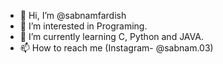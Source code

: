 - 👋 Hi, I’m @sabnamfardish
- 👀 I’m interested in Programing.
- 🌱 I’m currently learning C, Python and JAVA.
- 📫 How to reach me (Instagram- @sabnam.03)

<!---
sabnamfardish/sabnamfardish is a ✨ special ✨ repository because its `README.md` (this file) appears on your GitHub profile.
You can click the Preview link to take a look at your changes.
--->
